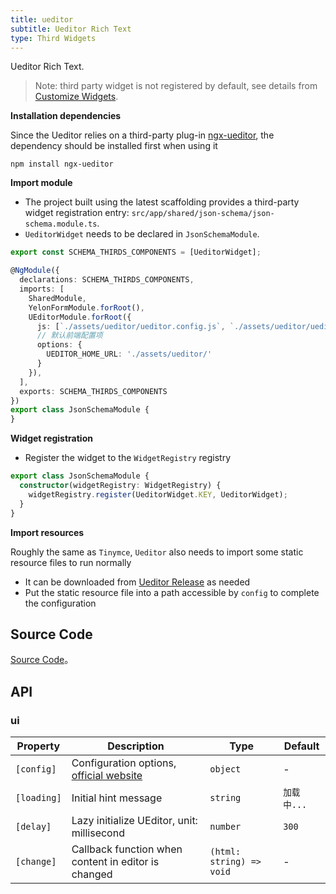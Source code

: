 ```yaml
---
title: ueditor
subtitle: Ueditor Rich Text
type: Third Widgets
---
```


Ueditor Rich Text.

> Note: third party widget is not registered by default, see details from [Customize Widgets](https://ng.yunzainfo.com/form/customize/en).

**Installation dependencies**  

Since the Ueditor relies on a third-party plug-in [ngx-ueditor](https://github.com/cipchk/ngx-ueditor), the dependency should be installed first when using it

`npm install ngx-ueditor`


**Import module**    

- The project built using the latest scaffolding provides a third-party widget registration entry: `src/app/shared/json-schema/json-schema.module.ts`.
- `UeditorWidget` needs to be declared in `JsonSchemaModule`.


```ts
export const SCHEMA_THIRDS_COMPONENTS = [UeditorWidget];

@NgModule({
  declarations: SCHEMA_THIRDS_COMPONENTS,
  imports: [
    SharedModule,
    YelonFormModule.forRoot(),
    UEditorModule.forRoot({
      js: [`./assets/ueditor/ueditor.config.js`, `./assets/ueditor/ueditor.all.min.js`],
      // 默认前端配置项
      options: {
        UEDITOR_HOME_URL: './assets/ueditor/'
      }
    }),
  ],
  exports: SCHEMA_THIRDS_COMPONENTS
})
export class JsonSchemaModule {
}
```

**Widget registration**  

- Register the widget to the `WidgetRegistry` registry

```ts
export class JsonSchemaModule {
  constructor(widgetRegistry: WidgetRegistry) {
    widgetRegistry.register(UeditorWidget.KEY, UeditorWidget);
  }
}
```

**Import resources**

Roughly the same as `Tinymce`, `Ueditor` also needs to import some static resource files to run normally

- It can be downloaded from [Ueditor Release](https://github.com/fex-team/ueditor/releases) as needed
- Put the static resource file into a path accessible by `config` to complete the configuration

## Source Code

[Source Code](https://github.com/hbyunzai/yelon/tree/master/packages/form/widgets-third/ueditor)。

## API

### ui

| Property | Description | Type | Default |
|----------|-------------|------|---------|
| `[config]` | Configuration options, [official website](http://fex.baidu.com/ueditor/#start-config) | `object` | - |
| `[loading]` | Initial hint message | `string` | `加载中...` |
| `[delay]` | Lazy initialize UEditor, unit: millisecond | `number` | `300` |
| `[change]` | Callback function when content in editor is changed | `(html: string) => void` | - |
